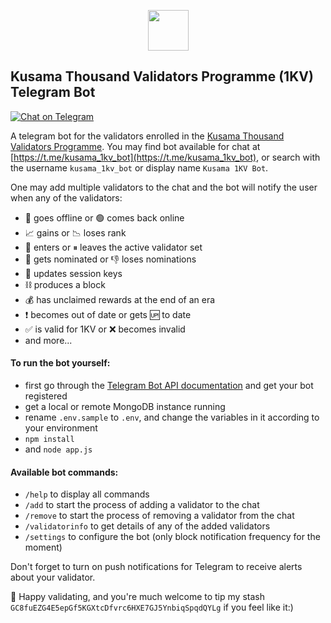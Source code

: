 <p align="center"><img width="65" src="https://raw.githubusercontent.com/kukabi/kusama-1kv-telegram-bot/main/readme_files/kusama_canary_white_over_pink.png"></p>

## Kusama Thousand Validators Programme (1KV) Telegram Bot

[![Chat on Telegram](https://img.shields.io/badge/Chat%20on-Telegram-brightgreen.svg)](https://t.me/kusama_1kv_bot) 

A telegram bot for the validators enrolled in the [Kusama Thousand Validators Programme](https://polkadot.network/join-kusamas-thousand-validators-programme/). You may find bot available for chat at [https://t.me/kusama_1kv_bot](https://t.me/kusama_1kv_bot), or search with the username `kusama_1kv_bot` or display name `Kusama 1KV Bot`.

One may add multiple validators to the chat and the bot will notify the user when any of the validators:

- 🔴 goes offline or 🟢 comes back online
- 📈 gains or 📉 loses rank
- 🚀 enters or ⏸ leaves the active validator set
- 🤘 gets nominated or 👎 loses nominations
- 🔑 updates session keys 
- ⛓ produces a block
- 💰 has unclaimed rewards at the end of an era
- ❗ becomes out of date or gets 🆙 to date
- ✅ is valid for 1KV or ❌ becomes invalid
- and more...

#### To run the bot yourself:

- first go through the [Telegram Bot API documentation](https://core.telegram.org/bots/api) and get your bot registered
- get a local or remote MongoDB instance running
- rename `.env.sample` to `.env`, and change the variables in it according to your environment
- `npm install`
- and `node app.js`

#### Available bot commands:

- `/help` to display all commands
- `/add` to start the process of adding a validator to the chat
- `/remove` to start the process of removing a validator from the chat
- `/validatorinfo` to get details of any of the added validators
- `/settings` to configure the bot (only block notification frequency for the moment)

Don't forget to turn on push notifications for Telegram to receive alerts about your validator.

🎉 Happy validating, and you're much welcome to tip my stash `GC8fuEZG4E5epGf5KGXtcDfvrc6HXE7GJ5YnbiqSpqdQYLg` if you feel like it:)
